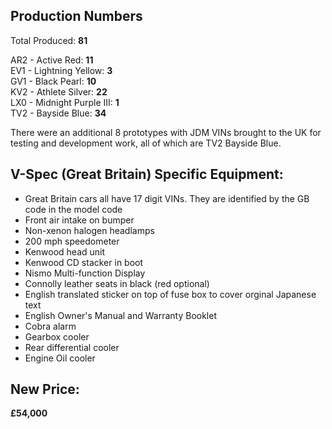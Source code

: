 ## Production Numbers  
Total Produced: __81__  
  
AR2 - Active Red: __11__  
EV1 - Lightning Yellow: __3__  
GV1 - Black Pearl: __10__  
KV2 - Athlete Silver: __22__  
LX0 - Midnight Purple III: __1__  
TV2 - Bayside Blue: __34__  
  
There were an additional 8 prototypes with JDM VINs brought to the UK for testing and development work, all of which are TV2 Bayside Blue.  
  
## V-Spec (Great Britain) Specific Equipment:  
* Great Britain cars all have 17 digit VINs. They are identified by the GB code in the model code  
* Front air intake on bumper  
* Non-xenon halogen headlamps  
* 200 mph speedometer  
* Kenwood head unit  
* Kenwood CD stacker in boot  
* Nismo Multi-function Display  
* Connolly leather seats in black (red optional)  
* English translated sticker on top of fuse box to cover orginal Japanese text  
* English Owner's Manual and Warranty Booklet  
* Cobra alarm  
* Gearbox cooler  
* Rear differential cooler  
* Engine Oil cooler  
  
## New Price:  
__£54,000__  